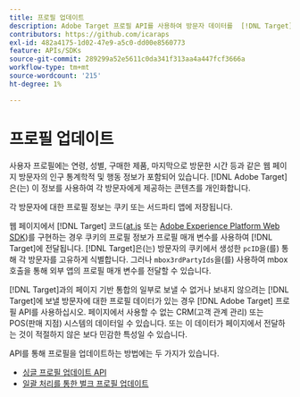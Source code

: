```yaml
---
title: 프로필 업데이트
description: Adobe Target 프로필 API를 사용하여 방문자 데이터를  [!DNL Target](으)로 보내는 방법을 알아봅니다.
contributors: https://github.com/icaraps
exl-id: 482a4175-1d02-47e9-a5c0-dd00e8560773
feature: APIs/SDKs
source-git-commit: 289299a52e5611c0da341f313aa4a447fcf3666a
workflow-type: tm+mt
source-wordcount: '215'
ht-degree: 1%

---
```


# 프로필 업데이트

사용자 프로필에는 연령, 성별, 구매한 제품, 마지막으로 방문한 시간 등과 같은 웹 페이지 방문자의 인구 통계학적 및 행동 정보가 포함되어 있습니다. [!DNL Adobe Target]은(는) 이 정보를 사용하여 각 방문자에게 제공하는 콘텐츠를 개인화합니다.

각 방문자에 대한 프로필 정보는 쿠키 또는 서드파티 앱에 저장됩니다.

웹 페이지에서 [!DNL Target] 코드([at.js](/help/dev/implement/client-side/atjs/how-atjs-works/overview.md) 또는 [Adobe Experience Platform Web SDK](/help/dev/implement/client-side/aep-web-sdk.md))를 구현하는 경우 쿠키의 프로필 정보가 프로필 매개 변수를 사용하여 [!DNL Target]에 전달됩니다. [!DNL Target]은(는) 방문자의 쿠키에서 생성한 `pcID`을(를) 통해 각 방문자를 고유하게 식별합니다. 그러나 `mbox3rdPartyIds`을(를) 사용하여 mbox 호출을 통해 외부 앱의 프로필 매개 변수를 전달할 수 있습니다.

[!DNL Target]과의 페이지 기반 통합의 일부로 보낼 수 없거나 보내지 않으려는 [!DNL Target]에 보낼 방문자에 대한 프로필 데이터가 있는 경우 [!DNL Adobe Target] 프로필 API를 사용하십시오. 페이지에서 사용할 수 없는 CRM(고객 관계 관리) 또는 POS(판매 지점) 시스템의 데이터일 수 있습니다. 또는 이 데이터가 페이지에서 전달하는 것이 적절하지 않은 보다 민감한 특성일 수 있습니다.

API를 통해 프로필을 업데이트하는 방법에는 두 가지가 있습니다.

* [싱글 프로필 업데이트 API](/help/dev/administer/profile-api/profile-single-api.md)
* [일괄 처리를 통한 벌크 프로필 업데이트](/help/dev/administer/profile-api/profile-bulk-api.md)
